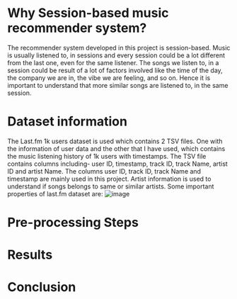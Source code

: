 # Why Session-based music recommender system?
The recommender system developed in this project is session-based. Music is usually listened to, in sessions and every session could be a lot different from the last one, even for the same listener. The songs we listen to, in a session could be result of a lot of factors involved like the time of the day, the company we are in, the vibe we are feeling, and so on. Hence it is important to understand that more similar songs are listened to, in the same session. 

# Dataset information
The Last.fm 1k users dataset is used which contains 2 TSV files. One with the information of user data and the other that I have used, which contains the music listening history of 1k users with timestamps. The TSV file contains columns including- user ID, timestamp, track ID, track Name, artist ID and artist Name. The columns user ID, track ID, track Name and timestamp are mainly used in this project. Artist information is used to understand if songs belongs to same or similar artists.
Some important properties of last.fm dataset are:
![image](https://github.com/ljain72/Music_recommender_system/assets/53551018/2972842d-fe50-46ef-b2ba-b7bd4122e703)


# Pre-processing Steps
# Results
# Conclusion
